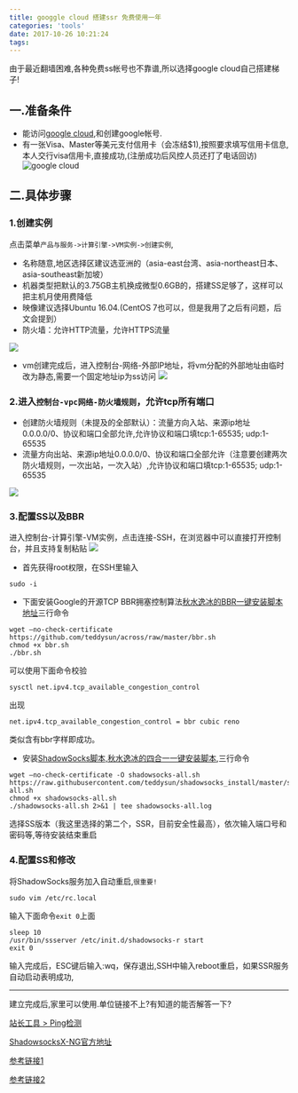 ```yaml
---
title: googgle cloud 搭建ssr 免费使用一年
categories: 'tools'
date: 2017-10-26 10:21:24
tags:
---
```


由于最近翻墙困难,各种免费ss帐号也不靠谱,所以选择google cloud自己搭建梯子!

## 一.准备条件
* 能访问[google cloud](https://cloud.google.com/),和创建google帐号.
* 有一张Visa、Master等美元支付信用卡（会冻结$1),按照要求填写信用卡信息,本人交行visa信用卡,直接成功,(注册成功后风控人员还打了电话回访)
![google cloud](https://suiyuanjian.com/wp-content/uploads/2017/08/%E4%BD%BF%E7%94%A8google-cloud-platformgcp-gce%E5%AE%89%E8%A3%85ssrbbr%E6%95%99%E7%A8%8B-1.jpg)

## 二.具体步骤
### 1.创建实例

点击菜单`产品与服务->计算引擎->VM实例->创建实例`,

* 名称随意,地区选择区建议选亚洲的（asia-east台湾、asia-northeast日本、asia-southeast新加坡）
* 机器类型把默认的3.75GB主机换成微型0.6GB的，搭建SS足够了，这样可以把主机月使用费降低
* 映像建议选择Ubuntu 16.04.(CentOS 7也可以，但是我用了之后有问题，后文会提到）
* 防火墙：允许HTTP流量，允许HTTPS流量

<!-- more -->

![](http://raychinki.com/wp-content/uploads/2017/06/SSR_1.png)
* vm创建完成后，进入控制台-网络-外部IP地址，将vm分配的外部地址由临时改为静态,需要一个固定地址ip为ss访问
![](http://raychinki.com/wp-content/uploads/2017/06/SSR_2.png)

### 2.进入`控制台-vpc网络-防火墙规则`，允许tcp所有端口

* 创建防火墙规则（未提及的全部默认）：流量方向入站、来源ip地址0.0.0.0/0、协议和端口全部允许,允许协议和端口填tcp:1-65535; udp:1-65535
* 流量方向出站、来源ip地址0.0.0.0/0、协议和端口全部允许（注意要创建两次防火墙规则，一次出站，一次入站）,允许协议和端口填tcp:1-65535; udp:1-65535

![](http://raychinki.com/wp-content/uploads/2017/06/SSR_3.png)

### 3.配置SS以及BBR
进入控制台-计算引擎-VM实例，点击连接-SSH，在浏览器中可以直接打开控制台，并且支持复制粘贴
![](http://51.ruyo.net/wp-content/uploads/2016/09/8.png)

* 首先获得root权限，在SSH里输入

```
sudo -i
```

 
* 下面安装Google的开源TCP BBR拥塞控制算法[秋水逸冰的BBR一键安装脚本地址](https://teddysun.com/489.html)三行命令

```
wget –no-check-certificate https://github.com/teddysun/across/raw/master/bbr.sh
chmod +x bbr.sh
./bbr.sh
```
 
 可以使用下面命令校验

```
sysctl net.ipv4.tcp_available_congestion_control
```
 
 出现
 
```
net.ipv4.tcp_available_congestion_control = bbr cubic reno
```
 
 类似含有bbr字样即成功。
 
* 安装[ShadowSocks脚本,秋水逸冰的四合一一键安装脚本](https://teddysun.com/489.html),三行命令
 
```
wget –no-check-certificate -O shadowsocks-all.sh https://raw.githubusercontent.com/teddysun/shadowsocks_install/master/shadowsocks-all.sh
chmod +x shadowsocks-all.sh
./shadowsocks-all.sh 2>&1 | tee shadowsocks-all.log
```
 
选择SS版本（我这里选择的第二个，SSR，目前安全性最高），依次输入端口号和密码等,等待安装结束重启

### 4.配置SS和修改

将ShadowSocks服务加入自动重启,`很重要!` 

```
sudo vim /etc/rc.local
```
 
输入下面命令`exit 0`上面

```
sleep 10
/usr/bin/ssserver /etc/init.d/shadowsocks-r start
exit 0
```

输入完成后，ESC键后输入:wq，保存退出,SSH中输入reboot重启，如果SSR服务自动启动表明成功,

-----------

建立完成后,家里可以使用.单位链接不上?有知道的能否解答一下?


[站长工具 > Ping检测](http://ping.chinaz.com/)

[ShadowsocksX-NG官方地址](https://github.com/shadowsocks/ShadowsocksX-NG)

[参考链接1](http://raychinki.com/?p=1020)

[参考链接2](http://51.ruyo.net/p/2144.html)
